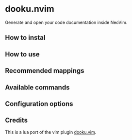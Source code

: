 # dooku.nvim
Generate and open your code documentation inside NeoVim.

## How to instal

## How to use

## Recommended mappings

## Available commands

## Configuration options

## Credits
This is a lua port of the vim plugin [dooku.vim](https://github.com/Zeioth/vim-dooku).
